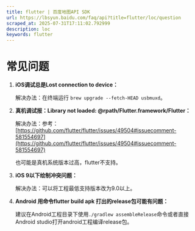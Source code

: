 ```yaml
---
title: flutter | 百度地图API SDK
url: https://lbsyun.baidu.com/faq/api?title=flutter/loc/question
scraped_at: 2025-07-31T17:11:02.792999
description: loc
keywords: flutter
---
```


# 常见问题

1. **iOS调试总是Lost connection to device：**

   解决办法：在终端运行 `brew upgrade --fetch-HEAD usbmuxd`。

2. **真机调试报：Library not loaded: @rpath/Flutter.framework/Flutter：**

   解决办法：参考：[https://github.com/flutter/flutter/issues/49504#issuecomment-581554697](https://github.com/flutter/flutter/issues/49504#issuecomment-581554697)

   也可能是真机系统版本过高，flutter不支持。

3. **iOS 9以下绘制冲突问题：**

   解决办法：可以将工程最低支持版本改为9.0以上。

4. **Android 用命令flutter build apk 打出的release包可能有问题：**

   建议在Android工程目录下使用`./gradlew assembleRelease`命令或者直接Android studio打开android工程编译release包。